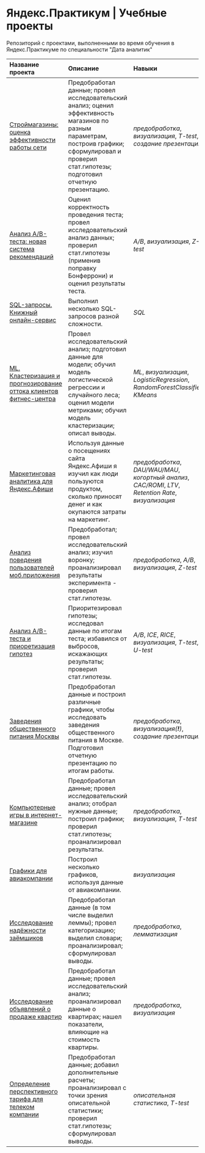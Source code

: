 # Яндекс.Практикум | Учебные проекты
Репозиторий с проектами, выполненными во время обучения в Яндекс.Практикуме по специальности "Дата аналитик"

| Название проекта | Описание | Навыки | Библиотеки |
| :---------------------- | :---------------------- | :---------------------- | :---------------------- |
| [Строймагазины: оценка эффективности работы сети](Оценка%20эффективности%20работы%20сети%20строительных%20магазинов) | Предобработал данные; провел исследовательский анализ; оценил эффективность магазинов по разным параметрам, построив графики; сформулировал и проверил стат.гипотезы; подготовил отчетную презентацию. | *предобработка*, *визуализация*,  *T-test*, *создание презентации* | *Seaborn*, *SciPy* |
| [Анализ A/B-теста: новая система рекомендаций](AB-тест%20(анализ).%20Новая%20система%20рекомендаций) | Оценил корректность проведения теста; провел исследовательский анализ данных; проверил стат.гипотезы (применив поправку Бонферрони) и оценил результаты теста. | *A/B*, *визуализация*, *Z-test*  | *Plotly*, *Seaborn*, *SciPy* |
| [SQL-запросы. Книжный онлайн-сервис](SQL-запросы.%20Книжный%20онлайн-сервис) | Выполнил несколько SQL-запросов разной сложности. | *SQL*  | *sqlalchemy* |
| [ML. Кластеризация и прогнозирование оттока клиентов фитнес-центра](ML.%20Кластеризация%20и%20прогнозирование%20оттока%20клиентов) | Провел исследовательский анализ; подготовил данные для модели; обучил модель логистической регрессии и случайного леса; оценил модели метриками; обучил модель кластеризации; описал выводы.  | *ML*, *визуализация*, *LogisticRegression*, *RandomForestClassifier*, *KMeans*  | *Scikit-learn*, *Seaborn* |
| [Маркетинговая аналитика для Яндекс.Афиши](Маркетинговая%20аналитика%20для%20Яндекс.Афиши) | Используя данные о посещениях сайта Яндекс.Афиши я изучил как люди пользуются продуктом, сколько приносят денег и как окупаются затраты на маркетинг. | *предобработка*, *DAU/WAU/MAU*, *когортный анализ*, *CAC/ROMI*, *LTV*, *Retention Rate*, *визуализация*  | *Plotly*, *Seaborn*, *Matplotlib* |
| [Анализ поведения пользователей моб.приложения](Анализ%20поведения%20пользователей%20мобильного%20приложения) | Предобработал; провел исследовательский анализ; изучил воронку; проанализировал результаты эксперимента - проверил стат.гипотезы. | *предобработка*, *A/B*, *визуализация*, *Z-test*  | *Plotly*, *statsmodels* |
| [Анализ A/B-теста и приоретизация гипотез](AB-тест%20(анализ)%20и%20приоретизация%20гипотез) | Приоритезировал гипотезы; исследовал данные по итогам теста; избавился от выбросов, искажающих результаты; проверил стат.гипотезы. | *A/B*, *ICE*, *RICE*, *визуализация*, *T-test*, *U-test*  | *Plotly*, *SciPy* |
| [Заведения общественного питания Москвы](Заведения%20общественного%20питания%20Москвы) | Предобработал данные и построил различные графики, чтобы исследовать заведения общественного питания в Москве. Подготовил отчетную презентацию по итогам работы. | *предобработка*, *визуализация(**!**)*, *создание презентации* | *Plotly* |
| [Компьютерные игры в интернет-магазине](Анализ%20компьютерных%20игр%20в%20интернет-магазине) | Предобработал данные; провел исследовательский анализ; отобрал нужные данные; построил графики;  проверил стат.гипотезы; проанализировал результаты. | *предобработка*, *визуализация*, *T-test*  | *SciPy*, *Matplotlib* |
| [Графики для авиакомпании](Аналитика%20для%20авиакомпании) | Построил несколько графиков, используя данные от авиакомпании. | *визуализация*  | *Plotly* |
| [Исследование надёжности заёмщиков](Исследование%20надёжности%20заёмщиков) | Предобработал данные (в том числе выделил леммы); провел категоризацию; выделил словари; проанализировал; сформулировал выводы. | *предобработка*, *лемматизация*  | *PyMystem3* |
| [Исследование объявлений о продаже квартир](Исследование%20объявлений%20о%20продаже%20квартир) | Предобработал данные; провел исследовательский анализ; проанализировал данные о квартирах; нашел показатели, влияющие на стоимость квартиры. | *предобработка*, *визуализация*  | *Matplotlib* |
| [Определение перспективного тарифа для телеком компании](Определение%20перспективного%20тарифа%20для%20телеком%20компании) | Предобработал данные; добавил дополнительные расчеты; проанализировал с точки зрения описательной статистики; проверил стат.гипотезы; сформулировал выводы. | *описательная статистика*, *T-test*  | *Matplotlib*, *SciPy* |







